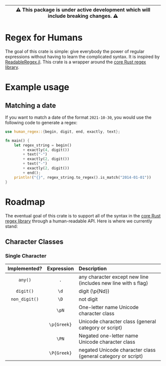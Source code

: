 | ⚠️ This package is under active development which will include breaking changes. ⚠️ |
| --------------------------------------------------------------------- |
# Regex for Humans
The goal of this crate is simple: give everybody the power of regular expressions without having 
to learn the complicated syntax. It is inspired by [ReadableRegex.jl](https://github.com/jkrumbiegel/ReadableRegex.jl).
This crate is a wrapper around the [core Rust regex library](https://crates.io/crates/regex). 

# Example usage
## Matching a date
If you want to match a date of the format `2021-10-30`, you would use the following code to generate a regex:
```rust
use human_regex::{begin, digit, end, exactly, text};

fn main() {
    let regex_string = begin()
        + exactly(4, digit())
        + text("-")
        + exactly(2, digit())
        + text("-")
        + exactly(2, digit())
        + end();
    println!("{}", regex_string.to_regex().is_match("2014-01-01"))
}
```

# Roadmap
The eventual goal of this crate is to support all of the syntax in the [core Rust regex library](https://crates.io/crates/regex) through a human-readable API. Here is where we currently stand:

## Character Classes
### Single Character

| Implemented?  | Expression | Description |
| :----------:  | :--------: | :---------- | 
| `any()`       |   `.`      | any character except new line (includes new line with s flag) |
| `digit()`     |   `\d`     | digit (\p{Nd}) |
| `non_digit()` |    `\D`    | not digit |
|               |`\pN`       | One-letter name Unicode character class |
|               |`\p{Greek}` | Unicode character class (general category or script) |
|               |`\PN`       | Negated one-letter name Unicode character class |
|               |`\P{Greek}` | negated Unicode character class (general category or script) |